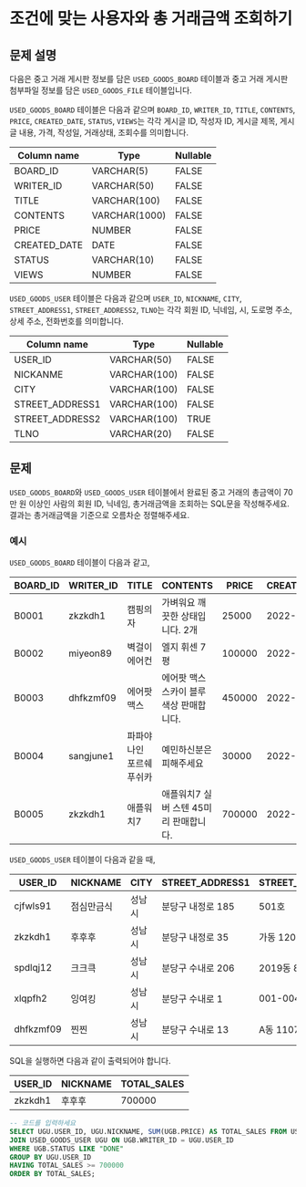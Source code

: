 # 조건에 맞는 사용자와 총 거래금액 조회하기

## 문제 설명

다음은 중고 거래 게시판 정보를 담은 `USED_GOODS_BOARD` 테이블과 중고 거래 게시판 첨부파일 정보를 담은 `USED_GOODS_FILE` 테이블입니다. 

`USED_GOODS_BOARD` 테이블은 다음과 같으며 `BOARD_ID`, `WRITER_ID`, `TITLE`, `CONTENTS`, `PRICE`, `CREATED_DATE`, `STATUS`, `VIEWS`는 각각 게시글 ID, 작성자 ID, 게시글 제목, 게시글 내용, 가격, 작성일, 거래상태, 조회수를 의미합니다.

| Column name | Type        | Nullable |
|-------------|-------------|----------|
| BOARD_ID    | VARCHAR(5)  | FALSE    |
| WRITER_ID   | VARCHAR(50) | FALSE    |
| TITLE       | VARCHAR(100)| FALSE    |
| CONTENTS    | VARCHAR(1000)| FALSE    |
| PRICE       | NUMBER      | FALSE    |
| CREATED_DATE| DATE        | FALSE    |
| STATUS      | VARCHAR(10) | FALSE    |
| VIEWS       | NUMBER      | FALSE    |

`USED_GOODS_USER` 테이블은 다음과 같으며 `USER_ID`, `NICKNAME`, `CITY`, `STREET_ADDRESS1`, `STREET_ADDRESS2`, `TLNO`는 각각 회원 ID, 닉네임, 시, 도로명 주소, 상세 주소, 전화번호를 의미합니다.

| Column name    | Type        | Nullable |
|----------------|-------------|----------|
| USER_ID        | VARCHAR(50) | FALSE    |
| NICKANME       | VARCHAR(100)| FALSE    |
| CITY           | VARCHAR(100)| FALSE    |
| STREET_ADDRESS1| VARCHAR(100)| FALSE    |
| STREET_ADDRESS2| VARCHAR(100)| TRUE     |
| TLNO           | VARCHAR(20) | FALSE    |

## 문제

`USED_GOODS_BOARD`와 `USED_GOODS_USER` 테이블에서 완료된 중고 거래의 총금액이 70만 원 이상인 사람의 회원 ID, 닉네임, 총거래금액을 조회하는 SQL문을 작성해주세요. 결과는 총거래금액을 기준으로 오름차순 정렬해주세요.

### 예시

`USED_GOODS_BOARD` 테이블이 다음과 같고,

| BOARD_ID | WRITER_ID   | TITLE             | CONTENTS                             | PRICE  | CREATED_DATE | STATUS | VIEWS |
|----------|--------------|-------------|--------------------------------------|---------|--------------|---------|---------|
| B0001    | zkzkdh1      | 캠핑의자     | 가벼워요 깨끗한 상태입니다. 2개 | 25000	| 2022-11-29	  | SALE	| 34      |
| B0002    | miyeon89     | 벽걸이 에어컨 | 엘지 휘센 7평                        | 100000 | 2022-11-29   | SALE   | 55      |
| B0003    | dhfkzmf09    | 에어팟 맥스| 에어팟 맥스 스카이 블루 색상 판매합니다. | 450000 | 2022-11-26 | DONE   | 67      |
| B0004    | sangjune1    | 파파야나인 포르쉐 푸쉬카 | 예민하신분은 피해주세요 | 30000	| 2022-11-30   | DONE   | 78      |
| B0005    | zkzkdh1      | 애플워치7   | 애플워치7 실버 스텐 45미리 판매합니다. | 700000 | 2022-11-30 | DONE   | 99      |

`USED_GOODS_USER` 테이블이 다음과 같을 때,

| USER_ID   | NICKNAME  | CITY   | STREET_ADDRESS1         | STREET_ADDRESS2 | TLNO        |
|-----------|-----------|----------|--------------------------|-----------------|---------------|
| cjfwls91  | 점심만금식 | 성남시  | 분당구 내정로 185    | 501호           | 01036344964  |
| zkzkdh1   | 후후후    | 성남시  | 분당구 내정로 35    | 가동 1202호     | 01032777543 |
| spdlqj12  | 크크큭    | 성남시  | 분당구 수내로 206  | 2019동 801호   | 01087234922 |
| xlqpfh2   | 잉여킹    | 성남시  | 분당구 수내로 1    | 001-004        | 01064534911 |
| dhfkzmf09 | 찐찐      | 성남시  | 분당구 수내로 13    | A동 1107호    | 01053422914 |

SQL을 실행하면 다음과 같이 출력되어야 합니다.

| USER_ID | NICKNAME | TOTAL_SALES |
|---------|-----------|-------------|
| zkzkdh1  | 후후후    | 700000      |


```SQL
-- 코드를 입력하세요
SELECT UGU.USER_ID, UGU.NICKNAME, SUM(UGB.PRICE) AS TOTAL_SALES FROM USED_GOODS_BOARD UGB
JOIN USED_GOODS_USER UGU ON UGB.WRITER_ID = UGU.USER_ID
WHERE UGB.STATUS LIKE "DONE"
GROUP BY UGU.USER_ID
HAVING TOTAL_SALES >= 700000
ORDER BY TOTAL_SALES;
    
```